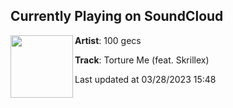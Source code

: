 ## Currently Playing on SoundCloud

[<img align="left" width="100" src="https://i1.sndcdn.com/artworks-fFdqbMvfQJ9O-0-t500x500.jpg">](https://soundcloud.com/100gecs/torture-me-feat-skrillex)

**Artist**: 100 gecs 

**Track**: Torture Me (feat. Skrillex)

Last updated at 03/28/2023 15:48
